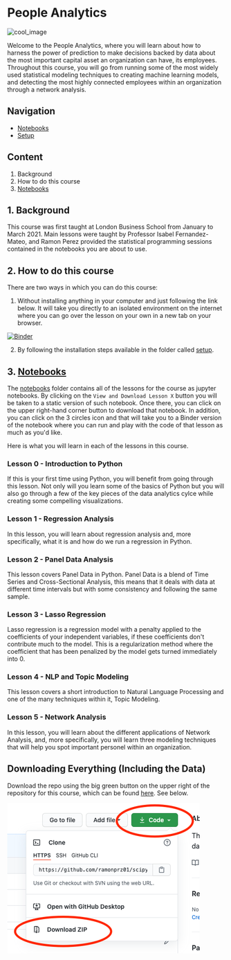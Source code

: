 # People Analytics

![cool_image](https://cdn.dribbble.com/users/14356/screenshots/1215165/infographic-dribble.gif)

Welcome to the People Analytics, where you will learn about how to harness the power of prediction to make decisions backed by data about the most important capital asset an organization can have, its employees. Throughout this course, you will go from running some of the most widely used statistical modeling techniques to creating machine learning models, and detecting the most highly connected employees within an organization through a network analysis.

## Navigation

- [Notebooks](https://ramonprz01.github.io/people-analytics/notebooks/)
- [Setup](https://ramonprz01.github.io/people-analytics/setup/)

## Content

1. Background
2. How to do this course
3. [Notebooks](https://ramonprz01.github.io/people-analytics/notebooks/)


## 1. Background

This course was first taught at London Business School from January to March 2021. Main lessons were taught by Professor Isabel Fernandez-Mateo, and Ramon Perez provided the statistical programming sessions contained in the notebooks you are about to use.

## 2. How to do this course
There are two ways in which you can do this course:
1. Without installing anything in your computer and just following the link below. It will take you directly to an isolated environment on the internet where you can go over the lesson on your own in a new tab on your browser.

[![Binder](https://mybinder.org/badge_logo.svg)](https://mybinder.org/v2/gh/ramonprz01/people-analytics/master)

2. By following the installation steps available in the folder called [setup](https://ramonprz01.github.io/people-analytics/setup/).


## 3. [Notebooks](https://ramonprz01.github.io/people-analytics/notebooks/)

The [notebooks](https://ramonprz01.github.io/people-analytics/notebooks/) folder contains all of the lessons for the course as jupyter notebooks. By clicking on the `View and Download Lesson X` button you will be taken to a static version of such notebook. Once there, you can click on the upper right-hand corner button to download that notebook. In addition, you can click on the 3 circles icon and that will take you to a Binder version of the notebook where you can run and play with the code of that lesson as much as you'd like.

Here is what you will learn in each of the lessons in this course.

### Lesson 0 - Introduction to Python

If this is your first time using Python, you will benefit from going through this lesson. Not only will you learn some of the basics of Python but you will also go through a few of the key pieces of the data analytics cylce while creating some compelling visualizations.

### Lesson 1 - Regression Analysis

In this lesson, you will learn about regression analysis and, more specifically, what it is and how do we run a regression in Python.


### Lesson 2 - Panel Data Analysis

This lesson covers Panel Data in Python. Panel Data is a blend of Time Series and Cross-Sectional Analysis, this means that it deals with data at different time intervals but with some consistency and following the same sample.


### Lesson 3 - Lasso Regression

Lasso regression is a regression model with a penalty applied to the coefficients of your independent variables, if these coefficients don't contribute much to the model. This is a regularization method where the coefficient that has been penalized by the model gets turned immediately into 0. 

### Lesson 4 - NLP and Topic Modeling

This lesson covers a short introduction to Natural Language Processing and one of the many techniques within it, Topic Modeling.

### Lesson 5 - Network Analysis

In this lesson, you will learn about the different applications of Network Analysis, and, more specifically, you will learn three modeling techniques that will help you spot important personel within an organization.


## Downloading Everything (Including the Data)


Download the repo using the big green button on the upper right of the repository for this course, which can be found [here](https://github.com/ramonprz01/people-analytics). See below.

![green button](images/repo.png)
